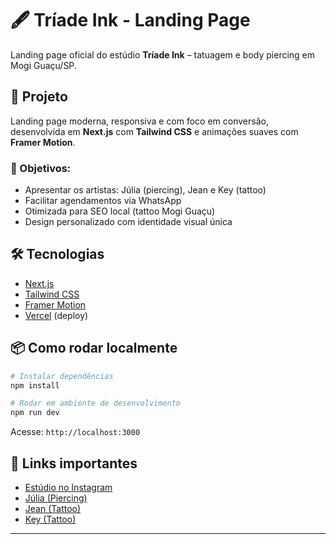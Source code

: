 # 🖋️ Tríade Ink - Landing Page

Landing page oficial do estúdio **Tríade Ink** – tatuagem e body piercing em Mogi Guaçu/SP.

## 🚀 Projeto

Landing page moderna, responsiva e com foco em conversão, desenvolvida em **Next.js** com **Tailwind CSS** e animações suaves com **Framer Motion**.

### 🎯 Objetivos:
- Apresentar os artistas: Júlia (piercing), Jean e Key (tattoo)
- Facilitar agendamentos via WhatsApp
- Otimizada para SEO local (tattoo Mogi Guaçu)
- Design personalizado com identidade visual única

## 🛠️ Tecnologias

- [Next.js](https://nextjs.org/)
- [Tailwind CSS](https://tailwindcss.com/)
- [Framer Motion](https://www.framer.com/motion/)
- [Vercel](https://vercel.com/) (deploy)

## 📦 Como rodar localmente

```bash
# Instalar dependências
npm install

# Rodar em ambiente de desenvolvimento
npm run dev
```

Acesse: `http://localhost:3000`

## 🔗 Links importantes

- [Estúdio no Instagram](https://www.instagram.com/triade.ink/)
- [Júlia (Piercing)](https://www.instagram.com/jubodyart_/)
- [Jean (Tattoo)](https://www.instagram.com/jeanvinitattoo/)
- [Key (Tattoo)](https://www.instagram.com/keyarttatoo/)

---

